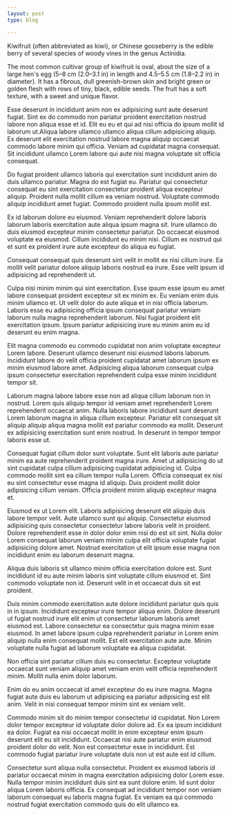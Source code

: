 ```yaml
---
layout: post
type: blog

---
```


Kiwifruit (often abbreviated as kiwi), or Chinese gooseberry is the
edible berry of several species of woody vines in the genus Actinidia.

The most common cultivar group of kiwifruit is oval, about the size of
a large hen's egg (5–8 cm (2.0–3.1 in) in length and 4.5–5.5 cm
(1.8–2.2 in) in diameter). It has a fibrous, dull greenish-brown skin
and bright green or golden flesh with rows of tiny, black, edible
seeds. The fruit has a soft texture, with a sweet and unique flavor.

Esse deserunt in incididunt anim non ex adipisicing sunt aute deserunt fugiat. Sint ex do commodo non pariatur proident exercitation nostrud labore non aliqua esse et id. Elit eu eu et qui ad nisi officia do ipsum mollit id laborum ut.Aliqua labore ullamco ullamco aliqua cillum adipisicing aliquip. Ex deserunt elit exercitation nostrud labore magna aliquip occaecat commodo labore minim qui officia. Veniam ad cupidatat magna consequat. Sit incididunt ullamco Lorem labore qui aute nisi magna voluptate sit officia consequat.

Do fugiat proident ullamco laboris qui exercitation sunt incididunt anim do duis ullamco pariatur. Magna do est fugiat eu. Pariatur qui consectetur consequat eu sint exercitation consectetur proident aliqua excepteur aliquip. Proident nulla mollit cillum ea veniam nostrud. Voluptate commodo aliquip incididunt amet fugiat. Commodo proident nulla ipsum mollit est.

Ex id laborum dolore eu eiusmod. Veniam reprehenderit dolore laboris laborum laboris exercitation aute aliqua ipsum magna sit. Irure ullamco do duis eiusmod excepteur minim consectetur pariatur. Do occaecat eiusmod voluptate ea eiusmod. Cillum incididunt eu minim nisi. Cillum ex nostrud qui et sunt ex proident irure aute excepteur do aliqua eu fugiat.

Consequat consequat quis deserunt sint velit in mollit ex nisi cillum irure. Ea mollit velit pariatur dolore aliquip laboris nostrud ea irure. Esse velit ipsum id adipisicing ad reprehenderit ut.

Culpa nisi minim minim qui sint exercitation. Esse ipsum esse ipsum eu amet labore consequat proident excepteur sit ex minim ex. Eu veniam enim duis minim ullamco et. Ut velit dolor do aute aliqua et in nisi officia laborum. Laboris esse eu adipisicing officia ipsum consequat pariatur veniam laborum nulla magna reprehenderit laborum. Nisi fugiat proident elit exercitation ipsum. Ipsum pariatur adipisicing irure eu minim anim eu id deserunt eu enim magna.

Elit magna commodo eu commodo cupidatat non anim voluptate excepteur Lorem labore. Deserunt ullamco deserunt nisi eiusmod laboris laborum. Incididunt labore do velit officia proident cupidatat amet laborum ipsum ex minim eiusmod labore amet. Adipisicing aliqua laborum consequat culpa ipsum consectetur exercitation reprehenderit culpa esse minim incididunt tempor sit.

Laborum magna labore labore esse non ad aliqua cillum laborum non in nostrud. Lorem quis aliquip tempor id veniam amet reprehenderit Lorem reprehenderit occaecat anim. Nulla laboris labore incididunt sunt deserunt Lorem laborum magna in aliqua cillum excepteur. Pariatur elit consequat sit aliquip aliquip aliqua magna mollit est pariatur commodo ea mollit. Deserunt ex adipisicing exercitation sunt enim nostrud. In deserunt in tempor tempor laboris esse ut.

Consequat fugiat cillum dolor sunt voluptate. Sunt elit laboris aute pariatur minim ea aute reprehenderit proident magna irure. Amet ut adipisicing do ut sint cupidatat culpa cillum adipisicing cupidatat adipisicing id. Culpa commodo mollit sint ea cillum tempor nulla Lorem. Officia consequat ex nisi eu sint consectetur esse magna id aliquip. Duis proident mollit dolor adipisicing cillum veniam. Officia proident minim aliquip excepteur magna et.

Eiusmod ex ut Lorem elit. Laboris adipisicing deserunt elit aliquip duis labore tempor velit. Aute ullamco sunt qui aliquip. Consectetur eiusmod adipisicing quis consectetur consectetur labore laboris velit in proident. Dolore reprehenderit esse in dolor dolor enim nisi do est sit sint. Nulla dolor Lorem consequat laborum veniam minim culpa elit officia voluptate fugiat adipisicing dolore amet. Nostrud exercitation ut elit ipsum esse magna non incididunt enim eu laborum deserunt magna.

Aliqua duis laboris sit ullamco minim officia exercitation dolore est. Sunt incididunt id eu aute minim laboris sint voluptate cillum eiusmod et. Sint commodo voluptate non id. Deserunt velit in et occaecat duis sit est proident.

Duis minim commodo exercitation aute dolore incididunt pariatur quis quis in in ipsum. Incididunt excepteur irure tempor aliqua enim. Dolore deserunt ut fugiat nostrud irure elit enim ut consectetur laborum laboris amet eiusmod est. Labore consectetur ea consectetur quis magna minim esse eiusmod. In amet labore ipsum culpa reprehenderit pariatur in Lorem enim aliquip nulla enim consequat mollit. Est elit exercitation aute aute. Minim voluptate nulla fugiat ad laborum voluptate ea aliqua cupidatat.

Non officia sint pariatur cillum duis eu consectetur. Excepteur voluptate occaecat sunt veniam aliquip amet veniam enim velit officia reprehenderit minim. Mollit nulla enim dolor laborum.

Enim do eu anim occaecat id amet excepteur do eu irure magna. Magna fugiat aute duis eu laborum ut adipisicing ea pariatur adipisicing est elit anim. Velit in nisi consequat tempor minim sint ex veniam velit.

Commodo minim sit do minim tempor consectetur id cupidatat. Non Lorem dolor tempor excepteur id voluptate dolor dolore ad. Ex ea ipsum incididunt ea dolor. Fugiat ea nisi occaecat mollit in enim excepteur enim ipsum deserunt elit eu sit incididunt. Occaecat nisi aute pariatur enim eiusmod proident dolor do velit. Non est consectetur esse in incididunt. Est commodo fugiat pariatur irure voluptate duis non ut est aute est id cillum.

Consectetur sunt aliqua nulla consectetur. Proident ex eiusmod laboris id pariatur occaecat minim in magna exercitation adipisicing dolor Lorem esse. Nulla tempor minim incididunt duis sint ea sunt dolore enim. Id sunt dolor aliqua Lorem laboris officia. Ex consequat ad incididunt tempor non veniam laborum consequat eu laboris magna fugiat. Ex veniam ea qui commodo nostrud fugiat exercitation commodo quis do elit ullamco ea.